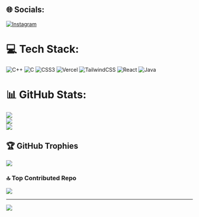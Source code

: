 
## 🌐 Socials:
[![Instagram](https://img.shields.io/badge/Instagram-%23E4405F.svg?logo=Instagram&logoColor=white)](https://instagram.com/raghu._.79_) 

# 💻 Tech Stack:
![C++](https://img.shields.io/badge/c++-%2300599C.svg?style=for-the-badge&logo=c%2B%2B&logoColor=white) ![C](https://img.shields.io/badge/c-%2300599C.svg?style=for-the-badge&logo=c&logoColor=white) ![CSS3](https://img.shields.io/badge/css3-%231572B6.svg?style=for-the-badge&logo=css3&logoColor=white) ![Vercel](https://img.shields.io/badge/vercel-%23000000.svg?style=for-the-badge&logo=vercel&logoColor=white) ![TailwindCSS](https://img.shields.io/badge/tailwindcss-%2338B2AC.svg?style=for-the-badge&logo=tailwind-css&logoColor=white) ![React](https://img.shields.io/badge/react-%2320232a.svg?style=for-the-badge&logo=react&logoColor=%2361DAFB) ![Java](https://img.shields.io/badge/java-%23ED8B00.svg?style=for-the-badge&logo=openjdk&logoColor=white)
# 📊 GitHub Stats:
![](https://github-readme-stats.vercel.app/api?username=Raghu-Nandan-Sharma-19&theme=dark&hide_border=false&include_all_commits=true&count_private=true)<br/>
![](https://github-readme-streak-stats.herokuapp.com/?user=Raghu-Nandan-Sharma-19&theme=dark&hide_border=false)<br/>
![](https://github-readme-stats.vercel.app/api/top-langs/?username=Raghu-Nandan-Sharma-19&theme=dark&hide_border=false&include_all_commits=true&count_private=true&layout=compact)

## 🏆 GitHub Trophies
![](https://github-profile-trophy.vercel.app/?username=Raghu-Nandan-Sharma-19&theme=radical&no-frame=false&no-bg=true&margin-w=4)

### 🔝 Top Contributed Repo
![](https://github-contributor-stats.vercel.app/api?username=Raghu-Nandan-Sharma-19&limit=5&theme=dark&combine_all_yearly_contributions=true)

---
[![](https://visitcount.itsvg.in/api?id=Raghu-Nandan-Sharma-19&icon=0&color=0)](https://visitcount.itsvg.in)

<!-- Proudly created with GPRM ( https://gprm.itsvg.in ) -->
